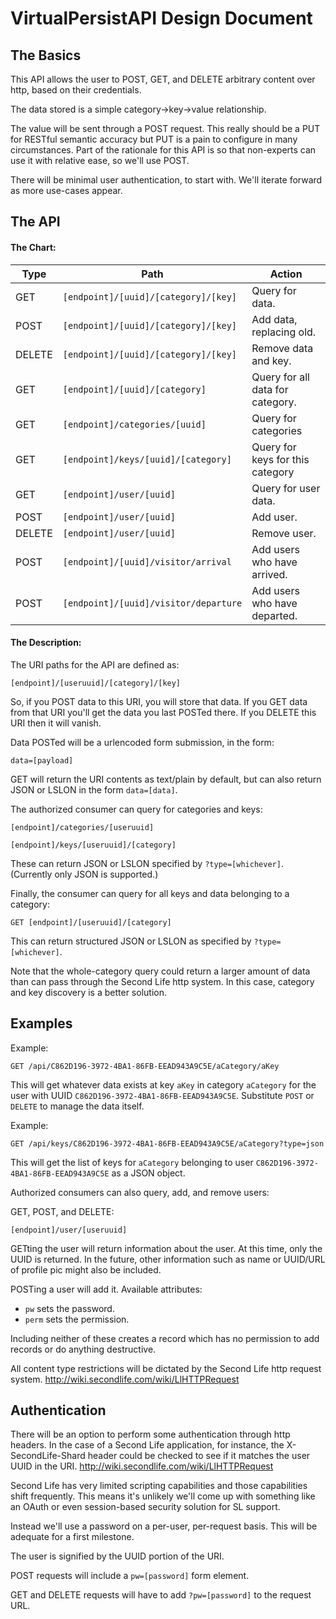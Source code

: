 VirtualPersistAPI Design Document
==

The Basics
----

This API allows the user to POST, GET, and DELETE arbitrary content over http, based on their credentials.

The data stored is a simple category->key->value relationship.

The value will be sent through a POST request. This really should be a PUT for RESTful semantic accuracy but PUT is a pain to configure in many circumstances. Part of the rationale for this API is so that non-experts can use it with relative ease, so we'll use POST.

There will be minimal user authentication, to start with. We'll iterate forward as more use-cases appear.

The API
-------

#### The Chart:

| Type | Path | Action |
| --- | --- | --- |
| GET | `[endpoint]/[uuid]/[category]/[key]` | Query for data. |
| POST | `[endpoint]/[uuid]/[category]/[key]` | Add data, replacing old. |
| DELETE | `[endpoint]/[uuid]/[category]/[key]` | Remove data and key. |
| GET | `[endpoint]/[uuid]/[category]` | Query for all data for category. |
| GET | `[endpoint]/categories/[uuid]` | Query for categories |
| GET | `[endpoint]/keys/[uuid]/[category]` | Query for keys for this category |
| GET | `[endpoint]/user/[uuid]` | Query for user data. |
| POST | `[endpoint]/user/[uuid]` | Add user. |
| DELETE | `[endpoint]/user/[uuid]` | Remove user. |
| POST | `[endpoint]/[uuid]/visitor/arrival` | Add users who have arrived. |
| POST | `[endpoint]/[uuid]/visitor/departure` | Add users who have departed. |

#### The Description:

The URI paths for the API are defined as:

`[endpoint]/[useruuid]/[category]/[key]`

So, if you POST data to this URI, you will store that data. If you GET data from that URI you'll get the data you last POSTed there. If you DELETE this URI then it will vanish.

Data POSTed will be a urlencoded form submission, in the form:

`data=[payload]`

GET will return the URI contents as text/plain by default, but can also return JSON or LSLON in the form `data=[data]`.

The authorized consumer can query for categories and keys:

`[endpoint]/categories/[useruuid]`

`[endpoint]/keys/[useruuid]/[category]`

These can return JSON or LSLON specified by `?type=[whichever]`. (Currently only JSON is supported.)

Finally, the consumer can query for all keys and data belonging to a category:

`GET [endpoint]/[useruuid]/[category]`

This can return structured JSON or LSLON as specified by `?type=[whichever]`.

Note that the whole-category query could return a larger amount of data than can pass through the Second Life http system. In this case, category and key discovery is a better solution.

Examples
--------

Example:

	GET /api/C862D196-3972-4BA1-86FB-EEAD943A9C5E/aCategory/aKey
	
This will get whatever data exists at key `aKey` in category `aCategory` for the user with UUID `C862D196-3972-4BA1-86FB-EEAD943A9C5E`. Substitute `POST` or `DELETE` to manage the data itself.

Example:

	GET /api/keys/C862D196-3972-4BA1-86FB-EEAD943A9C5E/aCategory?type=json

This will get the list of keys for `aCategory` belonging to user `C862D196-3972-4BA1-86FB-EEAD943A9C5E` as a JSON object.

Authorized consumers can also query, add, and remove users:

GET, POST, and DELETE: 

`[endpoint]/user/[useruuid]`

GETting the user will return information about the user. At this time, only the UUID is returned. In the future, other information such as name or UUID/URL of profile pic might also be included.

POSTing a user will add it. Available attributes:

- `pw` sets the password.
- `perm` sets the permission.

Including neither of these creates a record which has no permission to add records or do anything destructive.

All content type restrictions will be dictated by the Second Life http request system. http://wiki.secondlife.com/wiki/LlHTTPRequest

Authentication
--------------

There will be an option to perform some authentication through http headers. In the case of a Second Life application, for instance, the X-SecondLife-Shard header could be checked to see if it matches the user UUID in the URI. http://wiki.secondlife.com/wiki/LlHTTPRequest

Second Life has very limited scripting capabilities and those capabilities shift frequently. This means it's unlikely we'll come up with something like an OAuth or even session-based security solution for SL support.

Instead we'll use a password on a per-user, per-request basis. This will be adequate for a first milestone.

The user is signified by the UUID portion of the URI.

POST requests will include a `pw=[password]` form element.

GET and DELETE requests will have to add `?pw=[password]` to the request URL.

